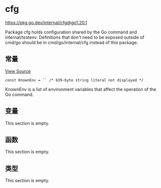 # cfg

https://pkg.go.dev/internal/cfg@go1.20.1



Package cfg holds configuration shared by the Go command and internal/testenv. Definitions that don't need to be exposed outside of cmd/go should be in cmd/go/internal/cfg instead of this package.





## 常量 

[View Source](https://cs.opensource.google/go/go/+/go1.20.1:src/internal/cfg/cfg.go;l=12)

```
const KnownEnv = `` /* 639-byte string literal not displayed */
```

KnownEnv is a list of environment variables that affect the operation of the Go command.

## 变量

This section is empty.

## 函数

This section is empty.

## 类型

This section is empty.
